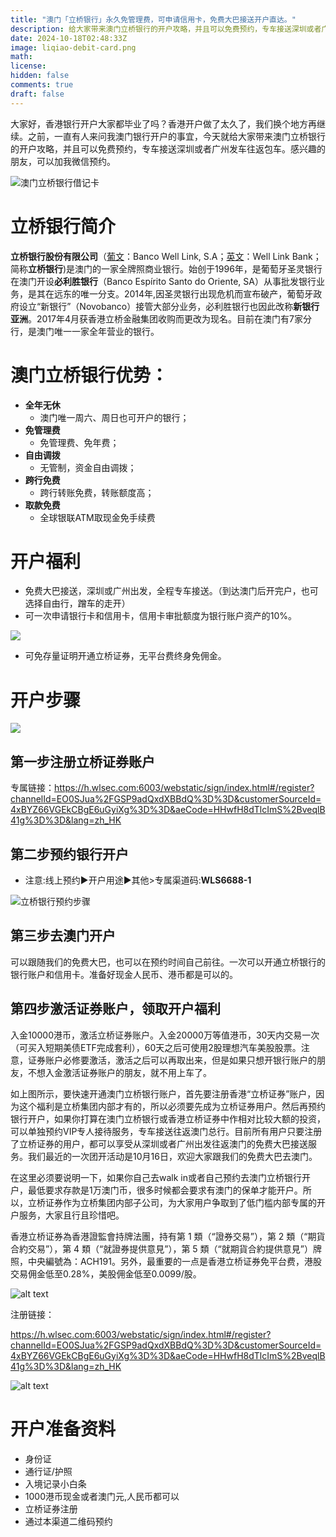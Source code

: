 ```yaml
---
title: "澳门「立桥银行」永久免管理费，可申请信用卡，免费大巴接送开户直达。"
description: 给大家带来澳门立桥银行的开户攻略，并且可以免费预约，专车接送深圳或者广州发车往返包车。感兴趣的朋友，可以加我微信预约。
date: 2024-10-18T02:48:33Z
image: liqiao-debit-card.png
math: 
license: 
hidden: false
comments: true
draft: false
---
```



大家好，香港银行开户大家都毕业了吗？香港开户做了太久了，我们换个地方再继续。之前，一直有人来问我澳门银行开户的事宜，今天就给大家带来澳门立桥银行的开户攻略，并且可以免费预约，专车接送深圳或者广州发车往返包车。感兴趣的朋友，可以加我微信预约。

![澳门立桥银行借记卡](liqiao-debit-card.png)
# 立桥银行简介

**立桥银行股份有限公司**（[葡文](https://zh.wikipedia.org/wiki/%E8%91%A1%E6%96%87)：Banco Well Link, S.A；[英文](https://zh.wikipedia.org/wiki/%E8%8B%B1%E6%96%87)：Well Link Bank；简称**立桥银行**)是澳门的一家全牌照商业银行。始创于1996年，是葡萄牙圣灵银行在澳门开设**必利胜银行**（Banco Espírito Santo do Oriente, SA）从事批发银行业务，是其在远东的唯一分支。2014年,因圣灵银行出现危机而宣布破产，葡萄牙政府设立“新银行”（Novobanco）接管大部分业务，必利胜银行也因此改称**新银行亚洲**。2017年4月获香港立桥金融集团收购而更改为现名。目前在澳门有7家分行，是澳门唯一一家全年营业的银行。

# 澳门立桥银行优势：

- **全年无休**
    - 澳门唯一周六、周日也可开户的银行；
- **免管理费**
    - 免管理费、免年费；
- **自由调拨**
    - 无管制，资金自由调拨；
- **跨行免费**
    - 跨行转账免费，转账额度高；
- **取款免费**
    - 全球银联ATM取现金免手续费

# 开户福利

- 免费大巴接送，深圳或广州出发，全程专车接送。（到达澳门后开完户，也可选择自由行，蹭车的走开）
- 可一次申请银行卡和信用卡，信用卡审批额度为银行账户资产的10%。

![](image-1.png)

- 可免存量证明开通立桥证券，无平台费终身免佣金。

# 开户步骤

![](image.png)


## 第一步注册立桥证券账户

专属链接：https://h.wlsec.com:6003/webstatic/sign/index.html#/register?channelId=EO0SJua%2FGSP9adQxdXBBdQ%3D%3D&customerSourceId=4xBYZ66VGEkCBgE6uGyiXg%3D%3D&aeCode=HHwfH8dTlcImS%2BveqlB41g%3D%3D&lang=zh_HK

## 第二步预约银行开户

- 注意:线上预约▶开户用途▶其他>专属渠道码:**WLS6688-1**
    
![立桥银行预约步骤](liqiao-account.png)    

## 第三步去澳门开户

可以跟随我们的免费大巴，也可以在预约时间自己前往。一次可以开通立桥银行的银行账户和信用卡。准备好现金人民币、港币都是可以的。

## 第四步激活证券账户，领取开户福利

入金10000港币，激活立桥证券账户。入金20000万等值港币，30天内交易一次（可买入短期美债ETF完成套利），60天之后可使用2股理想汽车美股股票。注意，证券账户必修要激活，激活之后可以再取出来，但是如果只想开银行账户的朋友，不想入金激活证券账户的朋友，就不用上车了。

如上图所示，要快速开通澳门立桥银行账户，首先要注册香港“立桥证券”账户，因为这个福利是立桥集团内部才有的，所以必须要先成为立桥证券用户。然后再预约银行开户，如果你打算在澳门立桥银行或香港立桥证券中作相对比较大额的投资，可以单独预约VIP专人接待服务，专车接送往返澳门总行。目前所有用户只要注册了立桥证券的用户，都可以享受从深圳或者广州出发往返澳门的免费大巴接送服务。我们最近的一次团开活动是10月16日，欢迎大家跟我们的免费大巴去澳门。

在这里必须要说明一下，如果你自己去walk in或者自己预约去澳门立桥银行开户，最低要求存款是1万澳门币，很多时候都会要求有澳门的保单才能开户。所以，立桥证券作为立桥集团内部子公司，为大家用户争取到了低门槛内部专属的开户服务，大家且行且珍惜吧。

香港立桥证券為香港證監會持牌法團，持有第 1 類（“證券交易”），第 2 類（“期貨合約交易”），第
4 類（“就證券提供意見”），第 5 類（“就期貨合約提供意見”）牌照，中央編號為：ACH191。另外，最重要的一点是香港立桥证券免平台费，港股交易佣金低至0.28%，美股佣金低至0.0099/股。

![alt text](image-3.png)

注册链接：

https://h.wlsec.com:6003/webstatic/sign/index.html#/register?channelId=EO0SJua%2FGSP9adQxdXBBdQ%3D%3D&customerSourceId=4xBYZ66VGEkCBgE6uGyiXg%3D%3D&aeCode=HHwfH8dTlcImS%2BveqlB41g%3D%3D&lang=zh_HK

![alt text](image-2.png)

# 开户准备资料

- 身份证
- 通行证/护照
- 入境记录小白条
- 1000港币现金或者澳门元,人民币都可以
- 立桥证券注册
- 通过本渠道二维码预约